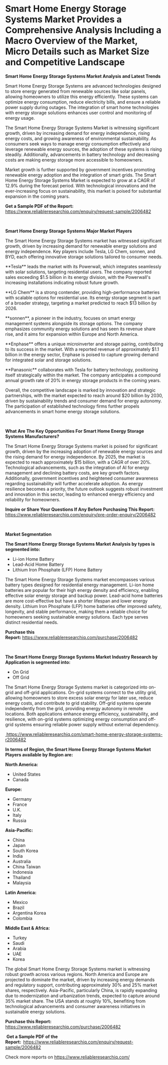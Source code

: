 <p><h1>Smart Home Energy Storage Systems Market Provides a Comprehensive Analysis Including a Macro Overview of the Market, Micro Details such as Market Size and Competitive Landscape</h1></p><p><strong>Smart Home Energy Storage Systems Market Analysis and Latest Trends</strong></p>
<p><p>Smart Home Energy Storage Systems are advanced technologies designed to store energy generated from renewable sources like solar panels, allowing homeowners to utilize this energy efficiently. These systems can optimize energy consumption, reduce electricity bills, and ensure a reliable power supply during outages. The integration of smart home technologies with energy storage solutions enhances user control and monitoring of energy usage.</p><p>The Smart Home Energy Storage Systems Market is witnessing significant growth, driven by increasing demand for energy independence, rising energy costs, and growing awareness of environmental sustainability. As consumers seek ways to manage energy consumption effectively and leverage renewable energy sources, the adoption of these systems is rising steadily. Additionally, advancements in battery technology and decreasing costs are making energy storage more accessible to homeowners.</p><p>Market growth is further supported by government incentives promoting renewable energy adoption and the integration of smart grids. The Smart Home Energy Storage Systems Market is expected to grow at a CAGR of 12.9% during the forecast period. With technological innovations and the ever-increasing focus on sustainability, this market is poised for substantial expansion in the coming years.</p></p>
<p><strong>Get a Sample PDF of the Report:&nbsp;</strong> <a href="https://www.reliableresearchiq.com/enquiry/request-sample/2006482?utm_campaign=2144&utm_medium=2&utm_source=Github&utm_content=ia&utm_term=14022025&utm_id=smart-home-energy-storage-systems">https://www.reliableresearchiq.com/enquiry/request-sample/2006482</a></p>
<p>&nbsp;</p>
<p><strong>Smart Home Energy Storage Systems Major Market Players</strong></p>
<p><p>The Smart Home Energy Storage Systems market has witnessed significant growth, driven by increasing demand for renewable energy solutions and energy independence. Key players include Tesla, LG Chem, sonnen, and BYD, each offering innovative storage solutions tailored to consumer needs.</p><p>**Tesla** leads the market with its Powerwall, which integrates seamlessly with solar solutions, targeting residential users. The company reported sales exceeding $1.5 billion in its energy division, with the Powerwall's increasing installations indicating robust future growth.</p><p>**LG Chem** is a strong contender, providing high-performance batteries with scalable options for residential use. Its energy storage segment is part of a broader strategy, targeting a market predicted to reach $13 billion by 2026.</p><p>**sonnen**, a pioneer in the industry, focuses on smart energy management systems alongside its storage options. The company emphasizes community energy solutions and has seen its revenue share rise, and it aims for expansion within Europe and North America.</p><p>**Enphase** offers a unique microinverter and storage pairing, contributing to its success in the market. With a reported revenue of approximately $1.1 billion in the energy sector, Enphase is poised to capture growing demand for integrated solar and storage solutions.</p><p>**Panasonic** collaborates with Tesla for battery technology, positioning itself strategically within the market. The company anticipates a compound annual growth rate of 20% in energy storage products in the coming years.</p><p>Overall, the competitive landscape is marked by innovation and strategic partnerships, with the market expected to reach around $20 billion by 2030, driven by sustainability trends and consumer demand for energy autonomy. The participation of established technology firms further propels advancements in smart home energy storage solutions.</p></p>
<p>&nbsp;</p>
<p><strong>What Are The Key Opportunities For Smart Home Energy Storage Systems Manufacturers?</strong></p>
<p><p>The Smart Home Energy Storage Systems market is poised for significant growth, driven by the increasing adoption of renewable energy sources and the rising demand for energy independence. By 2025, the market is expected to reach approximately $15 billion, with a CAGR of over 20%. Technological advancements, such as the integration of AI for energy management and declining battery costs, are key growth factors. Additionally, government incentives and heightened consumer awareness regarding sustainability will further accelerate adoption. As energy resilience becomes a priority, the future outlook suggests robust investment and innovation in this sector, leading to enhanced energy efficiency and reliability for homeowners.</p></p>
<p><strong>Inquire or Share Your Questions If Any Before Purchasing This Report:</strong> <a href="https://www.reliableresearchiq.com/enquiry/pre-order-enquiry/2006482?utm_campaign=2144&utm_medium=2&utm_source=Github&utm_content=ia&utm_term=14022025&utm_id=smart-home-energy-storage-systems">https://www.reliableresearchiq.com/enquiry/pre-order-enquiry/2006482</a></p>
<p>&nbsp;</p>
<p><strong>Market Segmentation</strong></p>
<p><strong>The Smart Home Energy Storage Systems Market Analysis by types is segmented into:</strong></p>
<p><ul><li>Li-ion Home Battery</li><li>Lead-Acid Home Battery</li><li>Lithium Iron Phosphate (LFP) Home Battery</li></ul></p>
<p><p>The Smart Home Energy Storage Systems market encompasses various battery types designed for residential energy management. Li-ion home batteries are popular for their high energy density and efficiency, enabling effective solar energy storage and backup power. Lead-acid home batteries are more cost-effective but have a shorter lifespan and lower energy density. Lithium Iron Phosphate (LFP) home batteries offer improved safety, longevity, and stable performance, making them a reliable choice for homeowners seeking sustainable energy solutions. Each type serves distinct residential needs.</p></p>
<p><strong>Purchase this Report:&nbsp;</strong><a href="https://www.reliableresearchiq.com/purchase/2006482?utm_campaign=2144&utm_medium=2&utm_source=Github&utm_content=ia&utm_term=14022025&utm_id=smart-home-energy-storage-systems">https://www.reliableresearchiq.com/purchase/2006482</a></p>
<p>&nbsp;</p>
<p><strong>The Smart Home Energy Storage Systems Market Industry Research by Application is segmented into:</strong></p>
<p><ul><li>On Grid</li><li>Off Grid</li></ul></p>
<p><p>The Smart Home Energy Storage Systems market is categorized into on-grid and off-grid applications. On-grid systems connect to the utility grid, allowing homeowners to store excess solar energy for later use, reduce energy costs, and contribute to grid stability. Off-grid systems operate independently from the grid, providing energy autonomy in remote locations. Both applications enhance energy efficiency, sustainability, and resilience, with on-grid systems optimizing energy consumption and off-grid systems ensuring reliable power supply without external dependency.</p></p>
<p><a href="https://www.reliableresearchiq.com/smart-home-energy-storage-systems-r2006482?utm_campaign=2144&utm_medium=2&utm_source=Github&utm_content=ia&utm_term=14022025&utm_id=smart-home-energy-storage-systems">&nbsp;https://www.reliableresearchiq.com/smart-home-energy-storage-systems-r2006482</a></p>
<p><strong>In terms of Region, the Smart Home Energy Storage Systems Market Players available by Region are:</strong></p>
<p>
    <p> <strong> North America: </strong>
        <ul>
            <li>United States</li>
            <li>Canada</li>
        </ul>
        </p> 
    <p> <strong> Europe: </strong>
        <ul>
            <li>Germany</li>
            <li>France</li>
            <li>U.K.</li>
            <li>Italy</li>
            <li>Russia</li>
        </ul>
        </p> 
    <p> <strong> Asia-Pacific: </strong>
        <ul>
            <li>China</li>
            <li>Japan</li>
            <li>South Korea</li>
            <li>India</li>
            <li>Australia</li>
            <li>China Taiwan</li>
            <li>Indonesia</li>
            <li>Thailand</li>
            <li>Malaysia</li>
        </ul>
        </p> 
    <p> <strong> Latin America: </strong>
        <ul>
            <li>Mexico</li>
            <li>Brazil</li>
            <li>Argentina Korea</li>
            <li>Colombia</li>
        </ul>
        </p> 
    <p> <strong> Middle East & Africa: </strong>
        <ul>
            <li>Turkey</li>
            <li>Saudi</li>
            <li>Arabia</li>
            <li>UAE</li>
            <li>Korea</li>
        </ul>
    </p>
    </p>
<p><p>The global Smart Home Energy Storage Systems market is witnessing robust growth across various regions. North America and Europe are projected to dominate the market, driven by increasing energy demands and regulatory support, contributing approximately 30% and 25% market shares, respectively. Asia-Pacific, particularly China, is rapidly expanding due to modernization and urbanization trends, expected to capture around 35% market share. The USA stands at roughly 10%, benefiting from technological advancements and consumer awareness initiatives in sustainable energy solutions.</p></p>
<p><strong>Purchase this Report: </strong><a href="https://www.reliableresearchiq.com/purchase/2006482?utm_campaign=2144&utm_medium=2&utm_source=Github&utm_content=ia&utm_term=14022025&utm_id=smart-home-energy-storage-systems">https://www.reliableresearchiq.com/purchase/2006482</a></p>
<p>&nbsp;<strong>Get a Sample PDF of the Report:&nbsp;&nbsp;</strong><a href="https://www.reliableresearchiq.com/enquiry/request-sample/2006482?utm_campaign=2144&utm_medium=2&utm_source=Github&utm_content=ia&utm_term=14022025&utm_id=smart-home-energy-storage-systems">https://www.reliableresearchiq.com/enquiry/request-sample/2006482</a></p>
<p><strong></strong></p>
<p>Check more reports on <a href="https://www.reliableresearchiq.com/?utm_campaign=2144&utm_medium=2&utm_source=Github&utm_content=ia&utm_term=14022025&utm_id=smart-home-energy-storage-systems">https://www.reliableresearchiq.com/</a></p>